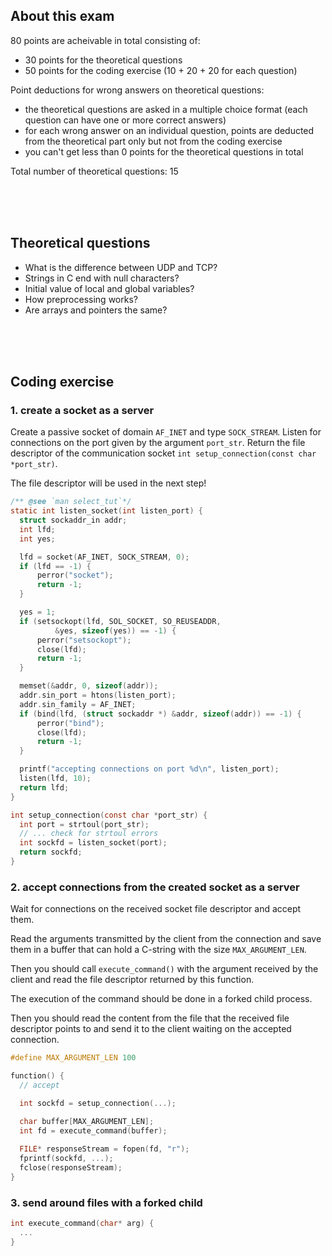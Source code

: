 ## About this exam

80 points are acheivable in total consisting of:

- 30 points for the theoretical questions
- 50 points for the coding exercise (10 + 20 + 20 for each question)

Point deductions for wrong answers on theoretical questions:

- the theoretical questions are asked in a multiple choice format (each question can have one or more correct answers)
- for each wrong answer on an individual question, points are deducted from the theoretical part only but not from the coding exercise
- you can't get less than 0 points for the theoretical questions in total

Total number of theoretical questions: 15

<br><br><br>

## Theoretical questions

- What is the difference between UDP and TCP? 
- Strings in C end with null characters?
- Initial value of local and global variables?
- How preprocessing works?
- Are arrays and pointers the same?

<br><br><br>

## Coding exercise

### 1. create a socket as a server

Create a passive socket of domain `AF_INET` and type `SOCK_STREAM`.
Listen for connections on the port given by the argument `port_str`.
Return the file descriptor of the communication socket `int setup_connection(const char *port_str)`.

The file descriptor will be used in the next step!

```c
/** @see `man select_tut`*/
static int listen_socket(int listen_port) {
  struct sockaddr_in addr;
  int lfd;
  int yes;

  lfd = socket(AF_INET, SOCK_STREAM, 0);
  if (lfd == -1) {
      perror("socket");
      return -1;
  }

  yes = 1;
  if (setsockopt(lfd, SOL_SOCKET, SO_REUSEADDR,
          &yes, sizeof(yes)) == -1) {
      perror("setsockopt");
      close(lfd);
      return -1;
  }

  memset(&addr, 0, sizeof(addr));
  addr.sin_port = htons(listen_port);
  addr.sin_family = AF_INET;
  if (bind(lfd, (struct sockaddr *) &addr, sizeof(addr)) == -1) {
      perror("bind");
      close(lfd);
      return -1;
  }

  printf("accepting connections on port %d\n", listen_port);
  listen(lfd, 10);
  return lfd;
}

int setup_connection(const char *port_str) {
  int port = strtoul(port_str);
  // ... check for strtoul errors
  int sockfd = listen_socket(port);
  return sockfd;
}
```


### 2. accept connections from the created socket as a server

Wait for connections on the received socket file descriptor and accept them.

Read the arguments transmitted by the client from the connection and save them in a buffer that can hold a C-string with the size `MAX_ARGUMENT_LEN`.

Then you should call `execute_command()` with the argument received by the client and read the file descriptor returned by this function.

The execution of the command should be done in a forked child process.

Then you should read the content from the file that the received file descriptor points to and send it to the client waiting on the accepted connection.

```c
#define MAX_ARGUMENT_LEN 100

function() {
  // accept

  int sockfd = setup_connection(...);

  char buffer[MAX_ARGUMENT_LEN];
  int fd = execute_command(buffer);
  
  FILE* responseStream = fopen(fd, "r");
  fprintf(sockfd, ...);
  fclose(responseStream);
}
```




### 3. send around files with a forked child

```c
int execute_command(char* arg) {
  ...
}
```
